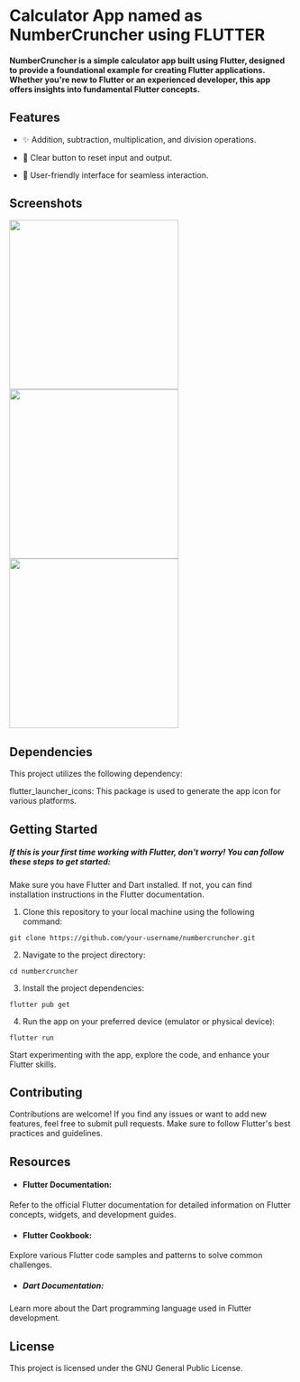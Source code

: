 # Calculator App named as NumberCruncher using FLUTTER
#### NumberCruncher is a simple calculator app built using Flutter, designed to provide a foundational example for creating Flutter applications. Whether you're new to Flutter or an experienced developer, this app offers insights into fundamental Flutter concepts.

## Features
* ✨ Addition, subtraction, multiplication, and division operations.

* 🔄 Clear button to reset input and output.

* 🌟 User-friendly interface for seamless interaction.

## Screenshots
<!-- Insert screenshots of the app in action here -->
<img src="https://github.com/kamranhccp/flutter-calculator-number-cruncher/assets/50527133/4d65426c-5370-4d80-aa62-cea48ef2b883" width="300">
<img src="https://github.com/kamranhccp/flutter-calculator-number-cruncher/assets/50527133/29bca9cd-b421-4c29-b00f-92e8f22c4e42" width="300">
<img src="https://github.com/kamranhccp/flutter-calculator-number-cruncher/assets/50527133/c1b77f6d-4bef-48fb-a7a9-4e62ec4603d8" width="300">

## Dependencies

This project utilizes the following dependency:

flutter_launcher_icons: This package is used to generate the app icon for various platforms.
## Getting Started
##### If this is your first time working with Flutter, don't worry! You can follow these steps to get started:

Make sure you have Flutter and Dart installed. If not, you can find installation instructions in the Flutter documentation.

1. Clone this repository to your local machine using the following command:
```
git clone https://github.com/your-username/numbercruncher.git
```

2. Navigate to the project directory:
```
cd numbercruncher
```

3. Install the project dependencies:
```
flutter pub get
```

4. Run the app on your preferred device (emulator or physical device):
```
flutter run
```

Start experimenting with the app, explore the code, and enhance your Flutter skills.

## Contributing
Contributions are welcome! If you find any issues or want to add new features, feel free to submit pull requests. Make sure to follow Flutter's best practices and guidelines.

## Resources
* #### Flutter Documentation:
Refer to the official Flutter documentation for detailed information on Flutter concepts, widgets, and development guides.

* #### Flutter Cookbook:
Explore various Flutter code samples and patterns to solve common challenges.

* ##### Dart Documentation:
Learn more about the Dart programming language used in Flutter development.

## License
This project is licensed under the GNU General Public License.
